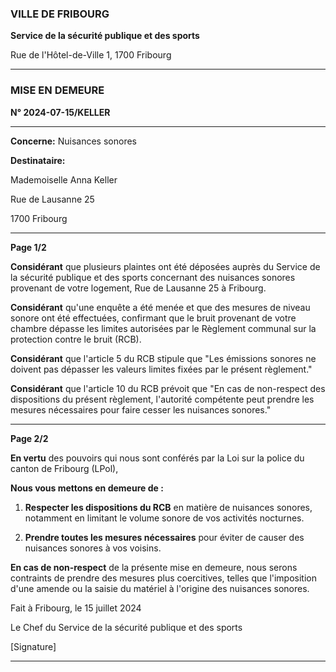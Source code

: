 ### VILLE DE FRIBOURG

**Service de la sécurité publique et des sports**

Rue de l'Hôtel-de-Ville 1, 1700 Fribourg

---

### MISE EN DEMEURE

**N° 2024-07-15/KELLER**

---

**Concerne:** Nuisances sonores

**Destinataire:**

Mademoiselle Anna Keller

Rue de Lausanne 25

1700 Fribourg

---

**Page 1/2**

**Considérant** que plusieurs plaintes ont été déposées auprès du Service de la sécurité publique et des sports concernant des nuisances sonores provenant de votre logement, Rue de Lausanne 25 à Fribourg.

**Considérant** qu'une enquête a été menée et que des mesures de niveau sonore ont été effectuées, confirmant que le bruit provenant de votre chambre dépasse les limites autorisées par le Règlement communal sur la protection contre le bruit (RCB).

**Considérant** que l'article 5 du RCB stipule que "Les émissions sonores ne doivent pas dépasser les valeurs limites fixées par le présent règlement."

**Considérant** que l'article 10 du RCB prévoit que "En cas de non-respect des dispositions du présent règlement, l'autorité compétente peut prendre les mesures nécessaires pour faire cesser les nuisances sonores."

---

**Page 2/2**

**En vertu** des pouvoirs qui nous sont conférés par la Loi sur la police du canton de Fribourg (LPol),

**Nous vous mettons en demeure de :**

1. **Respecter les dispositions du RCB** en matière de nuisances sonores, notamment en limitant le volume sonore de vos activités nocturnes.

2. **Prendre toutes les mesures nécessaires** pour éviter de causer des nuisances sonores à vos voisins.

**En cas de non-respect** de la présente mise en demeure, nous serons contraints de prendre des mesures plus coercitives, telles que l'imposition d'une amende ou la saisie du matériel à l'origine des nuisances sonores.

Fait à Fribourg, le 15 juillet 2024

Le Chef du Service de la sécurité publique et des sports

[Signature]

---
